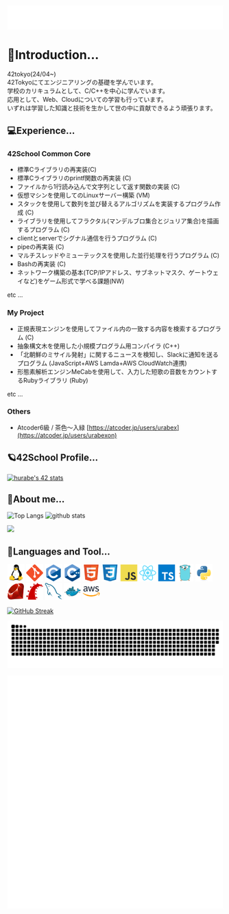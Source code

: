 <div>
  <p>
    <img alt="urabexon-contribution" src="https://raw.githubusercontent.com/urabexon/subfiles/main/svgfiles/others file/header.svg" >
  </p>
</div>

# 🙌Introduction...
42tokyo(24/04~)<br>
42Tokyoにてエンジニアリングの基礎を学んでいます。<br>
学校のカリキュラムとして、C/C++を中心に学んでいます。<br>
応用として、Web、Cloudについての学習も行っています。<br>
いずれは学習した知識と技術を生かして世の中に貢献できるよう頑張ります。<br>

## 💻Experience...

### 42School Common Core
- 標準Cライブラリの再実装(C)
- 標準Cライブラリのprintf関数の再実装 (C)
- ファイルから1行読み込んで文字列として返す関数の実装 (C)
- 仮想マシンを使用してのLinuxサーバー構築 (VM)
- スタックを使用して数列を並び替えるアルゴリズムを実装するプログラム作成 (C)
- ライブラリを使用してフラクタル(マンデルブロ集合とジュリア集合)を描画するプログラム (C)
- clientとserverでシグナル通信を行うプログラム (C)
- pipeの再実装 (C)
- マルチスレッドやミューテックスを使用した並行処理を行うプログラム (C)
- Bashの再実装 (C)
- ネットワーク構築の基本(TCP/IPアドレス、サブネットマスク、ゲートウェイなど)をゲーム形式で学べる課題(NW)
<p>etc ...</p>

### My Project
- 正規表現エンジンを使用してファイル内の一致する内容を検索するプログラム (C)
- 抽象構文木を使用した小規模プログラム用コンパイラ (C++)
- 「北朝鮮のミサイル発射」に関するニュースを検知し、Slackに通知を送るプログラム (JavaScript+AWS Lamda+AWS CloudWatch連携)
- 形態素解析エンジンMeCabを使用して、入力した短歌の音数をカウントするRubyライブラリ (Ruby)
<p>etc ...</p>

### Others
- Atcoder6級 / 茶色〜入緑 [https://atcoder.jp/users/urabex](https://atcoder.jp/users/urabexon)

## 🪐42School Profile...
[![hurabe's 42 stats](https://badge.mediaplus.ma/darkblue/hurabe)](https://github.com/oakoudad/badge42)

## 💫About me...
<div align="left">
  <p> 
    <img alt="Top Langs" height="195px" src="https://github-readme-stats.vercel.app/api/top-langs/?username=urabexon&layout=compact&show_icons=true&theme=tokyonight" />
    <img alt="github stats" height="195px" src="https://github-readme-stats.vercel.app/api?username=urabexon&theme=tokyonight&show_icons=ture" />
  </p>
  <p>
    <img src="http://github-profile-summary-cards.vercel.app/api/cards/profile-details?username=urabexon&theme=tokyonight" width="810px">
  </p>
</div>

## 🌟Languages and Tool...
<div align="left">
  <p>
    <a href="https://tldp.org/" target="_blank" rel="noreferrer"> <img src="https://raw.githubusercontent.com/urabexon/subfiles/main/svgfiles/icons/Linux.svg" alt="linux" width="40" height="40"/></a>  
    <a href="https://git-scm.com/" target="_blank" rel="noreferrer"> <img src="https://raw.githubusercontent.com/urabexon/subfiles/main/svgfiles/icons/Git.svg" alt="git" width="40" height="40"/></a> 
    <a href="https://installc.org/" target="_blank" rel="noreferrer"><img src="https://raw.githubusercontent.com/urabexon/subfiles/main/svgfiles/icons/C.svg" alt="clang" width="40" height="40"/></a>
    <a href="https://learn.microsoft.com/ja-jp/cpp/cpp/?view=msvc-160" target="_blank" rel="noreferrer"><img src="https://raw.githubusercontent.com/urabexon/subfiles/main/svgfiles/icons/C++ (CPlusPlus).svg" alt="cpp" width="40" height="40"/></a>
    <a href="https://html.spec.whatwg.org/" target="_blank" rel="noreferrer"> <img src="https://raw.githubusercontent.com/urabexon/subfiles/main/svgfiles/icons/HTML5.svg" alt="html" width="40" height="40"/></a>
    <a href="https://www.w3.org/Style/CSS/" target="_blank" rel="noreferrer"> <img src="https://raw.githubusercontent.com/urabexon/subfiles/main/svgfiles/icons/CSS3.svg" alt="css" width="40" height="40"/></a>
    <a href="https://developer.mozilla.org/ja/docs/Web/JavaScript" target="_blank" rel="noreferrer"><img src="https://raw.githubusercontent.com/urabexon/subfiles/main/svgfiles/icons/JavaScript.svg" alt="javascript" width="40" height="40"/></a>
    <a href="https://react.dev/" target="_blank" rel="noreferrer"><img src="https://raw.githubusercontent.com/urabexon/subfiles/main/svgfiles/icons/React.svg" alt="react" width="40" height="40"/></a>
    <a href="https://www.typescriptlang.org/docs/" target="_blank" rel="noreferrer"><img src="https://raw.githubusercontent.com/urabexon/subfiles/main/svgfiles/icons/TypeScript.svg" alt="typescript" width="40" height="40"/></a>
    <a href="https://go.dev/doc/" target="_blank" rel="noreferrer"><img src="https://raw.githubusercontent.com/urabexon/subfiles/main/svgfiles/icons/Go.svg" alt="go" width="40" height="40"/></a>
    <a href="https://www.python.org" target="_blank" rel="noreferrer"> <img src="https://raw.githubusercontent.com/urabexon/subfiles/main/svgfiles/icons/Python.svg" alt="python" width="40" height="40"/></a>
    <a href="https://www.ruby-lang.org/ja/" target="_blank" rel="noreferrer"> <img src="https://raw.githubusercontent.com/urabexon/subfiles/main/svgfiles/icons/Ruby.svg" alt="ruby" width="40" height="40"/></a>
    <a href="https://rubyonrails.org/" target="_blank" rel="noreferrer"><img src="https://raw.githubusercontent.com/urabexon/subfiles/main/svgfiles/icons/Ruby%20on%20Rails.svg" alt="rubyonrails" width="40" height="40"/></a>
    <a href="https://dev.mysql.com/doc/" target="_blank" rel="noreferrer"> <img src="https://raw.githubusercontent.com/urabexon/subfiles/main/svgfiles/icons/MySQL.svg" alt="mysql" width="40" height="40"/></a>
    <a href="https://www.docker.com/" target="_blank" rel="noreferrer"> <img src="https://raw.githubusercontent.com/urabexon/subfiles/main/svgfiles/icons/Docker.svg" alt="docker" width="40" height="40"/></a>
    <a href="https://aws.amazon.com/jp/" target="_blank" rel="noreferrer"> <img src="https://raw.githubusercontent.com/urabexon/subfiles/main/svgfiles/icons/AWS.svg" alt="aws" width="40" height="40"/></a>
  </p>
  <p>
    <a href="https://git.io/streak-stats"><img src="https://github-readme-streak-stats.herokuapp.com?user=urabexon&theme=tokyonight" alt="GitHub Streak" /></a>
  </p>
  <p>
    <img alt="urabexon-contribution" src="https://raw.githubusercontent.com/urabexon/subfiles/main/svgfiles/others file/urabexon-contribution.svg" >
  </p>
</div>

![Metrics](./github-metrics.svg)

